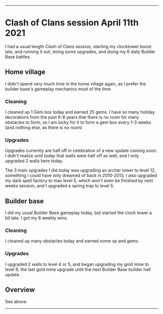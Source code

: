 
***

# Clash of Clans session April 11th 2021

I had a usual length Clash of Clans session, starting my clocktower boost late, and running it out; doing some upgrades, and doing my 6 daily Builder Base battles.

## Home village

I didn't spend very much time in the home village again, as I prefer the builder base's gameplay mechanics most of the time

### Cleaning

I cleaned up 1 Gem box today and earned 25 gems. I have so many holiday decorations from the past 6-8 years that there is no room for many obstacles to form, so I am lucky for it to form a gem box every 1-3 weeks (and nothing else, as there is no room)

### Upgrades

Upgrades currently are half off in celebration of a new update coming soon. I didn't realize until today that walls were half off as well, and I only upgraded 2 walls here today.

The 3 main upgrades I did today was upgrading an archer tower to level 12, something I could have only dreamed of back in 2010-2013, I also upgraded my dark spell factory to max level 5, which won't even be finished by next weeks session, and I upgraded a spring trap to level 5.

## Builder base

I did my usual Builder Base gameplay today, but started the clock tower a bit late. I got my 6 weekly wins.

### Cleaning

I cleaned up many obstacles today and earned some xp and gems.

### Upgrades

I upgraded 2 walls to level 4 or 5, and began upgrading my gold mine to level 9, the last gold mine upgrade until the next Builder Base builder hall update.

## Overview

See above.

***
